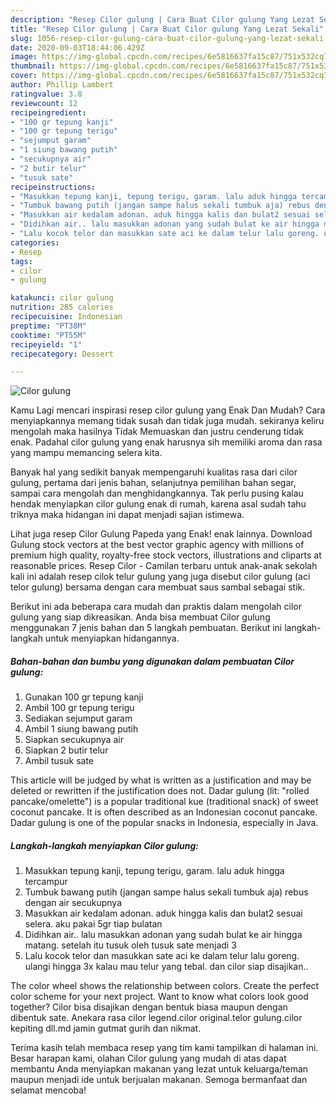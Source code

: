 ```yaml
---
description: "Resep Cilor gulung | Cara Buat Cilor gulung Yang Lezat Sekali"
title: "Resep Cilor gulung | Cara Buat Cilor gulung Yang Lezat Sekali"
slug: 1056-resep-cilor-gulung-cara-buat-cilor-gulung-yang-lezat-sekali
date: 2020-09-03T18:44:06.429Z
image: https://img-global.cpcdn.com/recipes/6e5816637fa15c87/751x532cq70/cilor-gulung-foto-resep-utama.jpg
thumbnail: https://img-global.cpcdn.com/recipes/6e5816637fa15c87/751x532cq70/cilor-gulung-foto-resep-utama.jpg
cover: https://img-global.cpcdn.com/recipes/6e5816637fa15c87/751x532cq70/cilor-gulung-foto-resep-utama.jpg
author: Phillip Lambert
ratingvalue: 3.8
reviewcount: 12
recipeingredient:
- "100 gr tepung kanji"
- "100 gr tepung terigu"
- "sejumput garam"
- "1 siung bawang putih"
- "secukupnya air"
- "2 butir telur"
- "tusuk sate"
recipeinstructions:
- "Masukkan tepung kanji, tepung terigu, garam. lalu aduk hingga tercampur"
- "Tumbuk bawang putih (jangan sampe halus sekali tumbuk aja) rebus dengan air secukupnya"
- "Masukkan air kedalam adonan. aduk hingga kalis dan bulat2 sesuai selera. aku pakai 5gr tiap bulatan"
- "Didihkan air.. lalu masukkan adonan yang sudah bulat ke air hingga matang. setelah itu tusuk oleh tusuk sate menjadi 3"
- "Lalu kocok telor dan masukkan sate aci ke dalam telur lalu goreng. ulangi hingga 3x kalau mau telur yang tebal. dan cilor siap disajikan.."
categories:
- Resep
tags:
- cilor
- gulung

katakunci: cilor gulung 
nutrition: 285 calories
recipecuisine: Indonesian
preptime: "PT38M"
cooktime: "PT55M"
recipeyield: "1"
recipecategory: Dessert

---
```



![Cilor gulung](https://img-global.cpcdn.com/recipes/6e5816637fa15c87/751x532cq70/cilor-gulung-foto-resep-utama.jpg)

Kamu Lagi mencari inspirasi resep cilor gulung yang Enak Dan Mudah? Cara menyiapkannya memang tidak susah dan tidak juga mudah. sekiranya keliru mengolah maka hasilnya Tidak Memuaskan dan justru cenderung tidak enak. Padahal cilor gulung yang enak harusnya sih memiliki aroma dan rasa yang mampu memancing selera kita.

Banyak hal yang sedikit banyak mempengaruhi kualitas rasa dari cilor gulung, pertama dari jenis bahan, selanjutnya pemilihan bahan segar, sampai cara mengolah dan menghidangkannya. Tak perlu pusing kalau hendak menyiapkan cilor gulung enak di rumah, karena asal sudah tahu triknya maka hidangan ini dapat menjadi sajian istimewa.

Lihat juga resep Cilor Gulung Papeda yang Enak! enak lainnya. Download Gulung stock vectors at the best vector graphic agency with millions of premium high quality, royalty-free stock vectors, illustrations and cliparts at reasonable prices. Resep Cilor - Camilan terbaru untuk anak-anak sekolah kali ini adalah resep cilok telur gulung yang juga disebut cilor gulung (aci telor gulung) bersama dengan cara membuat saus sambal sebagai stik.


Berikut ini ada beberapa cara mudah dan praktis dalam mengolah cilor gulung yang siap dikreasikan. Anda bisa membuat Cilor gulung menggunakan 7 jenis bahan dan 5 langkah pembuatan. Berikut ini langkah-langkah untuk menyiapkan hidangannya.

<!--inarticleads1-->

##### Bahan-bahan dan bumbu yang digunakan dalam pembuatan Cilor gulung:

1. Gunakan 100 gr tepung kanji
1. Ambil 100 gr tepung terigu
1. Sediakan sejumput garam
1. Ambil 1 siung bawang putih
1. Siapkan secukupnya air
1. Siapkan 2 butir telur
1. Ambil tusuk sate


This article will be judged by what is written as a justification and may be deleted or rewritten if the justification does not. Dadar gulung (lit: &#34;rolled pancake/omelette&#34;) is a popular traditional kue (traditional snack) of sweet coconut pancake. It is often described as an Indonesian coconut pancake. Dadar gulung is one of the popular snacks in Indonesia, especially in Java. 

<!--inarticleads2-->

##### Langkah-langkah menyiapkan Cilor gulung:

1. Masukkan tepung kanji, tepung terigu, garam. lalu aduk hingga tercampur
1. Tumbuk bawang putih (jangan sampe halus sekali tumbuk aja) rebus dengan air secukupnya
1. Masukkan air kedalam adonan. aduk hingga kalis dan bulat2 sesuai selera. aku pakai 5gr tiap bulatan
1. Didihkan air.. lalu masukkan adonan yang sudah bulat ke air hingga matang. setelah itu tusuk oleh tusuk sate menjadi 3
1. Lalu kocok telor dan masukkan sate aci ke dalam telur lalu goreng. ulangi hingga 3x kalau mau telur yang tebal. dan cilor siap disajikan..


The color wheel shows the relationship between colors. Create the perfect color scheme for your next project. Want to know what colors look good together? Cilor bisa disajikan dengan bentuk biasa maupun dengan dibentuk sate. Anekara rasa cilor legend.cilor original.telor gulung.cilor kepiting dll.md jamin gutmat gurih dan nikmat. 

Terima kasih telah membaca resep yang tim kami tampilkan di halaman ini. Besar harapan kami, olahan Cilor gulung yang mudah di atas dapat membantu Anda menyiapkan makanan yang lezat untuk keluarga/teman maupun menjadi ide untuk berjualan makanan. Semoga bermanfaat dan selamat mencoba!
